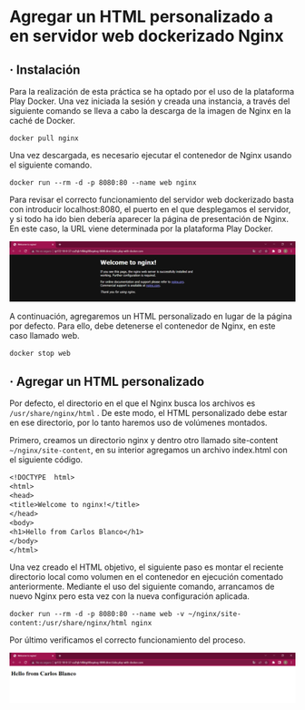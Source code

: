 # Agregar un HTML personalizado a en servidor web dockerizado Nginx
## · Instalación
Para la realización de esta práctica se ha optado por el uso de la plataforma Play Docker.
Una vez iniciada la sesión y creada una instancia, a través del siguiente comando se lleva a cabo la descarga de la imagen de Nginx en la caché de Docker.
~~~
docker pull nginx
~~~
Una vez descargada, es necesario ejecutar el contenedor de Nginx usando el siguiente comando.
~~~
docker run --rm -d -p 8080:80 --name web nginx
~~~
Para revisar el correcto funcionamiento del servidor web dockerizado basta con introducir localhost:8080, el puerto en el que desplegamos el servidor, y si todo ha ido bien debería aparecer la página de presentación de Nginx. En este caso, la URL viene determinada por la plataforma Play Docker.

![alt](https://github.com/carlosblancoj/Practica_Nginx_Docker/blob/main/1.png)

A continuación, agregaremos un HTML personalizado en lugar de la página por defecto. Para ello, debe detenerse el contenedor de Nginx, en este caso llamado web.
~~~
docker stop web
~~~
## · Agregar un HTML personalizado
Por defecto, el directorio en el que el Nginx busca los archivos es `/usr/share/nginx/html` . De este modo, el HTML personalizado debe estar en ese directorio, por lo tanto haremos uso de volúmenes montados. 

Primero, creamos un directorio nginx y dentro otro llamado site-content `~/nginx/site-content`, en su interior agregamos un archivo index.html con el siguiente código.
~~~
<!DOCTYPE  html>
<html>
<head>
<title>Welcome to nginx!</title>
</head>
<body>
<h1>Hello from Carlos Blanco</h1>
</body>
</html>
~~~
Una vez creado el HTML objetivo, el siguiente paso es montar el reciente directorio local como volumen en el contenedor en ejecución comentado anteriormente. Mediante el uso del siguiente comando, arrancamos de nuevo Nginx pero esta vez con la nueva configuración aplicada.
~~~
docker run --rm -d -p 8080:80 --name web -v ~/nginx/site-content:/usr/share/nginx/html nginx
~~~
Por último verificamos el correcto funcionamiento del proceso.

![alt](https://github.com/carlosblancoj/Practica_Nginx_Docker/blob/main/2.png)
